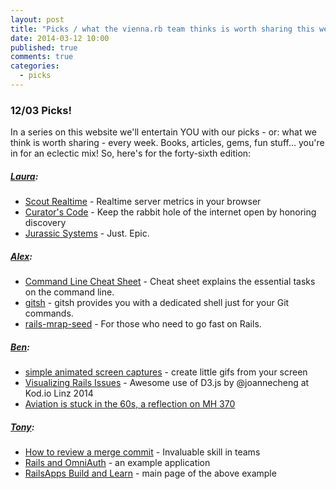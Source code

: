 ```yaml
---
layout: post
title: "Picks / what the vienna.rb team thinks is worth sharing this week"
date: 2014-03-12 10:00
published: true
comments: true
categories:
  - picks
---
```


### 12/03 Picks!

In a series on this website we'll entertain YOU with our picks - or: what we think is worth sharing - every week.
Books, articles, gems, fun stuff... you're in for an eclectic mix! So, here's for the forty-sixth edition:

##### [Laura][1]:
  - [Scout Realtime][2] - Realtime server metrics in your browser
  - [Curator's Code][3] - Keep the rabbit hole of the internet open by honoring discovery
  - [Jurassic Systems][4] - Just. Epic.

##### [Alex][5]:
  - [Command Line Cheat Sheet][6] - Cheat sheet explains the essential tasks on the command line.
  - [gitsh][7] - gitsh provides you with a dedicated shell just for your Git commands.
  - [rails-mrap-seed][8] - For those who need to go fast on Rails.

##### [Ben][9]:
  - [simple animated screen captures][10] - create little gifs from your screen
  - [Visualizing Rails Issues][11] - Awesome use of D3.js by @joannecheng at Kod.io Linz 2014
  - [Aviation is stuck in the 60s, a reflection on MH 370][12]

##### [Tony][13]:
  - [How to review a merge commit][14] - Invaluable skill in teams
  - [Rails and OmniAuth][15] - an example application
  - [RailsApps Build and Learn][16] - main page of the above example


[1]: http://www.twitter.com/alicetragedy
[2]: https://github.com/scoutapp/scout_realtime
[3]: http://curatorscode.org
[4]: http://www.jurassicsystems.com
[5]: http://www.twitter.com/alexandertacho
[6]: http://www.git-tower.com/blog/command-line-cheat-sheet/
[7]: http://robots.thoughtbot.com/announcing-gitsh
[8]: https://github.com/mrap/rails-mrap-seed
[9]: http://www.twitter.com/beanieboi
[10]: http://www.cockos.com/licecap/
[11]: https://gist.github.com/joannecheng/9292355
[12]: http://english.martinvarsavsky.net/general/aviation-is-stuck-in-the-60s-a-reflection-on-mh-370.html
[13]: http://www.twitter.com/tony_xpro
[14]: http://haacked.com/archive/2014/02/21/reviewing-merge-commits/
[15]: https://github.com/RailsApps/rails-omniauth
[16]: http://railsapps.github.io/
